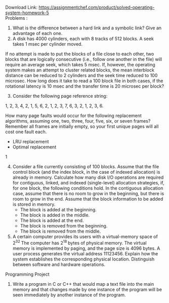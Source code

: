 Download Link: https://assignmentchef.com/product/solved-operating-system-homework-5
<br>
Problems :

<ol>

 <li> What is the difference between a hard link and a symbolic link? Give an advantage of each one.</li>

 <li> A disk has 4000 cylinders, each with 8 tracks of 512 blocks. A seek takes 1 msec per cylinder moved.</li>

</ol>

If no attempt is made to put the blocks of a file close to each other, two blocks that are logically consecutive (i.e., follow one another in the file) will require an average seek, which takes 5 msec. If, however, the operating system makes an attempt to cluster related blocks, the mean interblock distance can be reduced to 2 cylinders and the seek time reduced to 100 microsec. How long does it take to read a 100 block file in both cases, if the rotational latency is 10 msec and the transfer time is 20 microsec per block?

<ol start="3">

 <li> Consider the following page reference string:</li>

</ol>

1, 2, 3, 4, 2, 1, 5, 6, 2, 1, 2, 3, 7, 6, 3, 2, 1, 2, 3, 6.

How many page faults would occur for the following replacement algorithms, assuming one, two, three, four, five, six, or seven frames? Remember all frames are initially empty, so your first unique pages will all cost one fault each.

<ul>

 <li>LRU replacement</li>

 <li>Optimal replacement</li>

</ul>

1

<ol start="4">

 <li> Consider a file currently consisting of 100 blocks. Assume that the file control block (and the index block, in the case of indexed allocation) is already in memory. Calculate how many disk I/O operations are required for contiguous, linked, and indexed (single-level) allocation strategies, if, for one block, the following conditions hold. In the contiguous allocation case, assume that there is no room to grow in the beginning, but there is room to grow in the end. Assume that the block information to be added is stored in memory.

  <ul>

   <li>The block is added at the beginning.</li>

   <li>The block is added in the middle.</li>

   <li>The block is added at the end.</li>

   <li>The block is removed from the beginning.</li>

   <li>The block is removed from the middle.</li>

  </ul></li>

 <li>A certain computer provides its users with a virtual-memory space of 2<sup>32 </sup> The computer has 2<sup>18 </sup>bytes of physical memory. The virtual memory is implemented by paging, and the page size is 4096 bytes. A user process generates the virtual address 11123456. Explain how the system establishes the corresponding physical location. Distinguish between software and hardware operations.</li>

</ol>

Programming Project

<ol>

 <li>Write a program in C or C++ that would map a text file into the main memory and that changes made by one instance of the program will be seen immediately by another instance of the program.</li>

</ol>